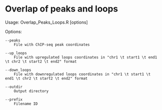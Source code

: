Overlap of peaks and loops
=============================

Usage: Overlap_Peaks_Loops.R [options]

Options:

	--peaks
		File with ChIP-seq peak coordinates

	--up_loops
		File with upregulated loops coordinates in "chr1 \t start1 \t end1 \t chr2 \t start2 \t end2" format

	--down_loops
		File with downregulated loops coordinates in "chr1 \t start1 \t end1 \t chr2 \t start2 \t end2" format

	--outdir
		Output directory

	--prefix
		Filename ID

